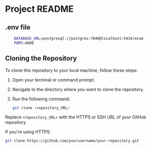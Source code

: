# Project README

## .env file

```bash
    DATABASE_URL=postgresql://postgres:7840@localhost:5434/ecom
    PORT=4000
```

## Cloning the Repository

To clone this repository to your local machine, follow these steps:

1. Open your terminal or command prompt.
2. Navigate to the directory where you want to clone the repository.
3. Run the following command:

    ```bash
    git clone <repository_URL>
    ```

Replace `<repository_URL>` with the HTTPS or SSH URL of your GitHub repository.

If you're using HTTPS:
```bash
git clone https://github.com/yourusername/your-repository.git

